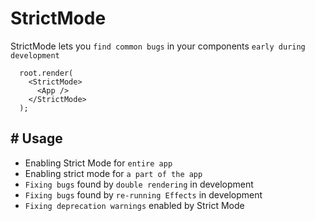 # StrictMode

StrictMode lets you `find common bugs` in your components `early during development`

```
  root.render(
    <StrictMode>
      <App />
    </StrictMode>
  );
```

## # Usage

- Enabling Strict Mode for `entire app`
- Enabling strict mode for `a part of the app`
- `Fixing bugs` found by `double rendering` in development
- `Fixing bugs` found by `re-running Effects` in development
- `Fixing deprecation warnings` enabled by Strict Mode
